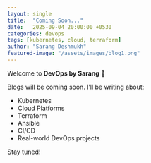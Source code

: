 ```yaml
---
layout: single
title:  "Coming Soon..."
date:   2025-09-04 20:00:00 +0530
categories: devops
tags: [kubernetes, cloud, terraform]
author: "Sarang Deshmukh"
featured-image: "/assets/images/blog1.png"
---
```


Welcome to **DevOps by Sarang** 🚀  

Blogs will be coming soon. I’ll be writing about: 
- Kubernetes
- Cloud Platforms
- Terraform
- Ansible
- CI/CD
- Real-world DevOps projects

Stay tuned!
